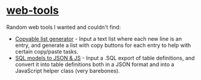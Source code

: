 # [web-tools](https://github.com/Matsyir/web-tools)
Random web tools I wanted and couldn't find:

- [Copyable list generator](http://matsyir.github.io/web-tools/copyable-list-generator/) - Input a text list where each new line is an entry, and generate a list with copy buttons for each entry to help with certain copy/paste tasks.
- [SQL models to JSON & JS](http://matsyir.github.io/web-tools/sql-models-to-json-js/) - Input a .SQL export of table definitions, and convert it into table definitions both in a JSON format and into a JavaScript helper class (very barebones).
